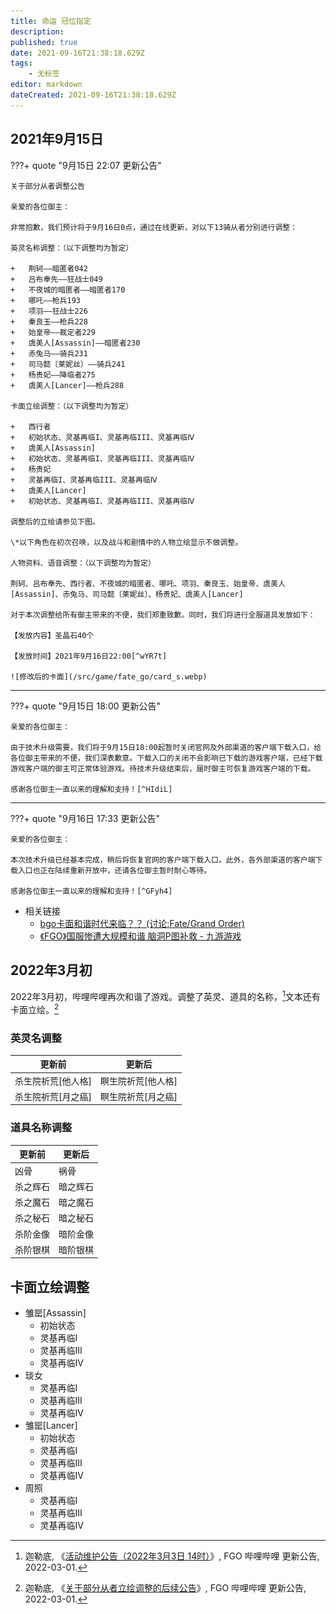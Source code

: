 ```yaml
---
title: 命运 冠位指定
description: 
published: true
date: 2021-09-16T21:38:18.629Z
tags:
    - 无标签
editor: markdown
dateCreated: 2021-09-16T21:38:18.629Z
---
```


## 2021年9月15日

???+ quote "9月15日 22:07 更新公告"

    关于部分从者调整公告

    亲爱的各位御主：

    非常抱歉，我们预计将于9月16日0点，通过在线更新，对以下13骑从者分别进行调整：

    英灵名称调整：（以下调整均为暂定）

    +   荆轲——暗匿者042
    +   吕布奉先——狂战士049
    +   不夜城的暗匿者——暗匿者170
    +   哪吒——枪兵193
    +   项羽——狂战士226
    +   秦良玉——枪兵228
    +   始皇帝——裁定者229
    +   虞美人[Assassin]——暗匿者230
    +   赤兔马——骑兵231
    +   司马懿〔莱妮丝〕——骑兵241
    +   杨贵妃——降临者275
    +   虞美人[Lancer]——枪兵288

    卡面立绘调整：（以下调整均为暂定）

    +   西行者
    +   初始状态、灵基再临I、灵基再临III、灵基再临Ⅳ
    +   虞美人[Assassin]
    +   初始状态、灵基再临I、灵基再临III、灵基再临Ⅳ
    +   杨贵妃
    +   灵基再临I、灵基再临III、灵基再临Ⅳ
    +   虞美人[Lancer]
    +   初始状态、灵基再临I、灵基再临III、灵基再临Ⅳ

    调整后的立绘请参见下图。

    \*以下角色在初次召唤，以及战斗和剧情中的人物立绘显示不做调整。

    人物资料、语音调整：（以下调整均为暂定）

    荆轲、吕布奉先、西行者、不夜城的暗匿者、哪吒、项羽、秦良玉、始皇帝、虞美人[Assassin]、赤兔马、司马懿〔莱妮丝〕、杨贵妃、虞美人[Lancer]

    对于本次调整给所有御主带来的不便，我们郑重致歉。同时，我们将进行全服道具发放如下：

    【发放内容】圣晶石40个

    【发放时间】2021年9月16日22:00[^wYR7t]

    ![修改后的卡面](/src/game/fate_go/card_s.webp)

[^wYR7t]: [关于部分从者调整公告 亲爱的各位御主： ... 来自命运-冠位指定 - 微博](https://archive.is/wYR7t "https://weibo.com/5732523783/KyklwkWUq")

---

???+ quote "9月15日 18:00 更新公告"

    亲爱的各位御主：

    由于技术升级需要，我们将于9月15日18:00起暂时关闭官网及外部渠道的客户端下载入口，给各位御主带来的不便，我们深表歉意。下载入口的关闭不会影响已下载的游戏客户端，已经下载游戏客户端的御主可正常体验游戏。待技术升级结束后，届时御主可恢复游戏客户端的下载。

    感谢各位御主一直以来的理解和支持！[^HIdiL]

[^HIdiL]: [亲爱的各位御主： 由于技术升级需要，我们... 来自命运-冠位指定 - 微博](https://archive.is/HIdiL "https://weibo.com/5732523783/KyiJmvC7P")

---

???+ quote "9月16日 17:33 更新公告"

    亲爱的各位御主：

    本次技术升级已经基本完成，稍后将恢复官网的客户端下载入口。此外，各外部渠道的客户端下载入口也正在陆续重新开放中，还请各位御主暂时耐心等待。

    感谢各位御主一直以来的理解和支持！[^GFyh4]

[^GFyh4]: [亲爱的各位御主： 本次技术升级已经基本完... 来自命运-冠位指定 - 微博](https://archive.is/GFyh4 "https://weibo.com/5732523783/KyrYVeyRG")

+   相关链接
    +   [bgo卡面和谐时代来临？？ (讨论:Fate/Grand Order)](https://web.archive.org/web/20200219024250/http://bangumi.tv/subject/topic/11508)
    +   [《FGO》国服惨遭大规模和谐 脑洞P图补救 - 九游游戏](https://web.archive.org/web/20210916134702/https://www.9game.cn/news/1879608.html)

## 2022年3月初

2022年3月初，哔哩哔哩再次和谐了游戏。调整了英灵、道具的名称，[^2jCcb]文本还有卡面立绘。[^NpCX7]

[^2jCcb]: 迦勒底, 《[活动维护公告（2022年3月3日 14时）](https://archive.is/2jCcb "https://game.bilibili.com/fgo/news.html#!news/0/2/10186")》, FGO 哔哩哔哩 更新公告, 2022-03-01.

[^NpCX7]: 迦勒底, 《[关于部分从者立绘调整的后续公告](https://archive.is/NpCX7 "https://game.bilibili.com/fgo/news.html#!news/0/1/10187")》, FGO 哔哩哔哩 更新公告, 2022-03-01.

### 英灵名调整

| 更新前             | 更新后             |
| ------------------ | ------------------ |
| 杀生院祈荒[他人格] | 瞑生院祈荒[他人格] |
| 杀生院祈荒[月之癌] | 瞑生院祈荒[月之癌] |

### 道具名称调整

| 更新前   | 更新后   |
| -------- | -------- |
| 凶骨     | 祸骨     |
| 杀之辉石 | 暗之辉石 |
| 杀之魔石 | 暗之魔石 |
| 杀之秘石 | 暗之秘石 |
| 杀阶金像 | 暗阶金像 |
| 杀阶银棋 | 暗阶银棋 |

## 卡面立绘调整

+   雏罂[Assassin]
    +   初始状态
    +   灵基再临I
    +   灵基再临III
    +   灵基再临Ⅳ
+   琰女
    +   灵基再临I
    +   灵基再临III
    +   灵基再临Ⅳ
+   雏罂[Lancer]
    +   初始状态
    +   灵基再临I
    +   灵基再临III
    +   灵基再临Ⅳ
+   周照
    +   灵基再临I
    +   灵基再临III
    +   灵基再临Ⅳ
